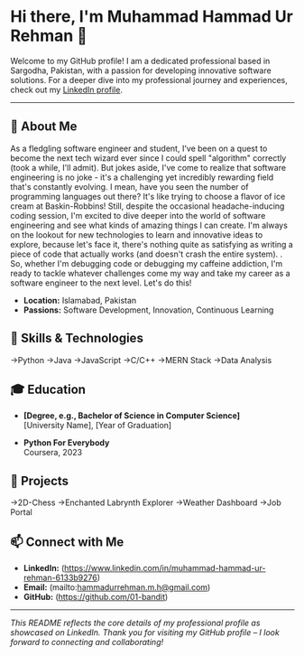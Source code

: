 # Hi there, I'm **Muhammad Hammad Ur Rehman** 👋

Welcome to my GitHub profile! I am a dedicated professional based in Sargodha, Pakistan, with a passion for developing innovative software solutions. For a deeper dive into my professional journey and experiences, check out my [LinkedIn profile](https://www.linkedin.com/in/muhammad-hammad-ur-rehman-6133b9276).

---

## 🚀 About Me

As a fledgling software engineer and student, I've been on a quest to become the next tech wizard ever since I could spell "algorithm" correctly (took a while, I'll admit).
But jokes aside, I've come to realize that software engineering is no joke - it's a challenging yet incredibly rewarding field that's constantly evolving. I mean, have you seen the number of programming languages out there? It's like trying to choose a flavor of ice cream at Baskin-Robbins!
Still, despite the occasional headache-inducing coding session, I'm excited to dive deeper into the world of software engineering and see what kinds of amazing things I can create. I'm always on the lookout for new technologies to learn and innovative ideas to explore, because let's face it, there's nothing quite as satisfying as writing a piece of code that actually works (and doesn't crash the entire system). .
So, whether I'm debugging code or debugging my caffeine addiction, I'm ready to tackle whatever challenges come my way and take my career as a software engineer to the next level. Let's do this!

- **Location:** Islamabad, Pakistan  
- **Passions:** Software Development, Innovation, Continuous Learning

## 🔧 Skills & Technologies

->Python
->Java
->JavaScript
->C/C++
->MERN Stack
->Data Analysis

## 🎓 Education

- **[Degree, e.g., Bachelor of Science in Computer Science]**  
  [University Name], [Year of Graduation]

- **Python For Everybody**  
  Coursera, 2023

## 🚀 Projects

->2D-Chess
->Enchanted Labrynth Explorer
->Weather Dashboard
->Job Portal

## 📫 Connect with Me

- **LinkedIn:** (https://www.linkedin.com/in/muhammad-hammad-ur-rehman-6133b9276)
- **Email:** (mailto:hammadurrehman.m.h@gmail.com)
- **GitHub:** (https://github.com/01-bandit)

---

*This README reflects the core details of my professional profile as showcased on LinkedIn. Thank you for visiting my GitHub profile – I look forward to connecting and collaborating!*
